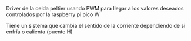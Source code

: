 Driver de la celda peltier usando PWM para llegar a los valores deseados controlados por la raspberry pi pico W

Tiene un sistema que cambia el sentido de la corriente dependiendo de si enfría o calienta (puente H)